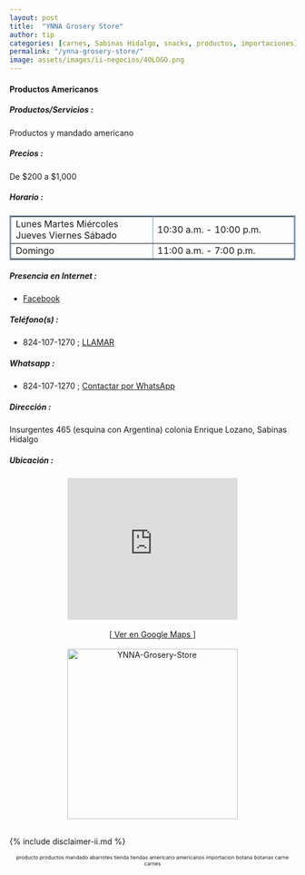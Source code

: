 ```yaml
--- 
layout: post
title:  "YNNA Grosery Store"
author: tip
categories: [carnes, Sabinas Hidalgo, snacks, productos, importaciones]
permalink: "/ynna-grosery-store/"
image: assets/images/ii-negocios/40LOGO.png
---
```

#### Productos Americanos

##### Productos/Servicios :

Productos y mandado americano

##### Precios :

De $200 a $1,000

##### Horario :

<table border="2" bordercolor="#8299b3" cellpadding="4" cellspacing="5">
<colgroup>
    <col width="50%" />
    <col width="50%" />
</colgroup>
    <tbody>
        <tr>
            <td>Lunes Martes Miércoles Jueves Viernes Sábado</td>
            <td>10:30 a.m. - 10:00 p.m.</td>
        </tr>
        <tr>
            <td>Domingo</td>
            <td>11:00 a.m. - 7:00 p.m.</td>
        </tr>
    </tbody>
</table>

##### Presencia en Internet :

- [Facebook][FB]

##### Teléfono(s) :

- 824-107-1270 ; [LLAMAR][Tel1]

##### Whatsapp :

- 824-107-1270 ; [Contactar por WhatsApp][WA1]

[FB]: https://www.facebook.com/YNNA-Grosery-Store-102006145172631/

[Tel1]: tel:+528241071270

[WA1]: https://wa.me/5218241071270?text=Hola,%20saludos%20desde%20PiiDO.

##### Dirección :

Insurgentes 465 (esquina con Argentina) colonia Enrique Lozano, Sabinas Hidalgo

##### Ubicación :

<!--..... MAPAS .....-->
<center>
    <iframe allowfullscreen="" height="250" loading="lazy" src="https://www.google.com/maps/embed?pb=!1m18!1m12!1m3!1d892.7365728745535!2d-100.18800821190447!3d26.489674098951905!2m3!1f0!2f0!3f0!3m2!1i1024!2i768!4f13.1!3m3!1m2!1s0x86623edca89c214b%3A0x95a45c532cf51785!2sInsurgentes%20465%2C%20Enrique%20Lozano%2C%2065290%20Sabinas%20Hidalgo%2C%20N.L.!5e0!3m2!1sen!2smx!4v1629435045149!5m2!1sen!2smx" style="border: 0;" width="300"></iframe><!--//CAMBIAR : width="300" height="250" acá arriba ^^-->
    <br/>
    <br/>
    <a href="https://goo.gl/maps/K1M7GZe7MB8hT7nQ6" target="_blank">[ Ver en Google Maps ]</a><!--//CAMBIAR únicamente URL aquí-->
    <br/>
    <br/>
</center>
<!--..... /MAPAS .....-->

<!-- ===== 2da IMAGEN ===== -->
<center>
    <img src="{{ site.baseurl }}/assets/images/ii-negocios/40producto.png" alt="YNNA-Grosery-Store" style="height: 300px;"/>
</center>

<br />

<!-- Disclaimer & palabras clave
================================================== -->
{% include disclaimer-ii.md %}
<center>
	<span style="font-size: xx-small;">
		<!--Palabras Clave-->producto productos mandado abarrotes tienda tiendas americano americanos importacion botana botanas carne carnes
	</span>
</center>



<!-- END
================================================== -->